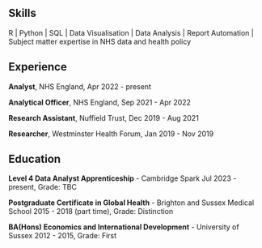 ## Skills
R | Python | SQL |
Data Visualisation | Data Analysis | Report Automation |
Subject matter expertise in NHS data and health policy

## Experience

**Analyst**, NHS England, Apr 2022 - present

**Analytical Officer**, NHS England, Sep 2021 - Apr 2022

**Research Assistant**, Nuffield Trust, Dec 2019 - Aug 2021

**Researcher**, Westminster Health Forum, Jan 2019 - Nov 2019

## Education

**Level 4 Data Analyst Apprenticeship** - Cambridge Spark
Jul 2023 - present, Grade: TBC

**Postgraduate Certificate in Global Health** - Brighton and Sussex Medical School
2015 - 2018 (part time), Grade: Distinction

**BA(Hons) Economics and International Development** - University of Sussex
2012 - 2015, Grade: First
